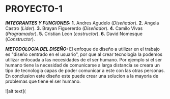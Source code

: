 # PROYECTO-1
***INTEGRANTES Y FUNCIONES:***
**1.** Andres Agudelo (*Diseñador*).
**2.** Angela Castro (*Lider*).
**3.** Brayan Figuererdo (*Diseñador*).
**4.** Camilo Vivas (*Programador*).
**5.** Cristian Leon (*costructor*).
**6.** David Nomesque (*Constructor*).


***METODOLOGIA DEL DISEÑO:*** 
El enfoque de diseño a utilizar en el trabajo es "diseño centrado en el usuario", por que al crear tecnología la podemos utilizar enfocada a las necesidades de el ser humano. Por ejemplo si el ser humano tiene la necesidad de comunicarse a larga distancia se creara un tipo de tecnologia capas de poder comunicar a este con las otras personas.
En conclusion este diseño este puede crear una solucion a la mayoria de problemas que tiene el ser humano.

![alt text](
